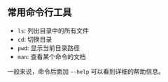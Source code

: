 ## 常用命令行工具

- `ls`: 列出目录中的所有文件
- `cd`: 切换目录
- `pwd`: 显示当前目录路径
- `man`: 查看某个命令的文档

一般来说，命令后面加 `--help` 可以看到详细的帮助信息。
